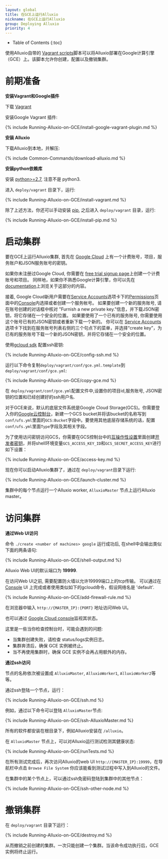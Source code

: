 ```yaml
---
layout: global
title: 在GCE上运行Alluxio
nickname: 在GCE上运行Alluxio
group: Deploying Alluxio
priority: 4
---
```


* Table of Contents
{:toc}

使用Alluxio自带的
[Vagrant scripts](https://github.com/alluxio/alluxio/tree/master/deploy/vagrant)脚本可以将Alluxio部署在Google计算引擎（GCE）上。该脚本允许你创建，配置以及撤销集群。

# 前期准备

**安装Vagrant和Google插件**

下载 [Vagrant](https://www.vagrantup.com/downloads.html)

安装Google Vagrant 插件:

{% include Running-Alluxio-on-GCE/install-google-vagrant-plugin.md %}

**安装 Alluxio**

下载Alluxio到本地，并解压:

{% include Common-Commands/download-alluxio.md %}

**安装python依赖库**

安装 [python>=2.7](https://www.python.org/), 注意不是 python3.

进入 `deploy/vagrant` 目录下，运行:

{% include Running-Alluxio-on-GCE/install-vagrant.md %}

除了上述方法，你还可以手动安装 [pip](https://pip.pypa.io/en/latest/installing/), 之后进入 `deploy/vagrant` 目录，运行:

{% include Running-Alluxio-on-GCE/install-pip.md %}

# 启动集群

要在GCE上运行Alluxio集群, 首先在 [Google Cloud](cloud.google.com) 上有一个计费账号，项目，服务账户和JSON服务账号的密钥。

如果你未注册过Google Cloud, 你需要在 [free trial signup page](https://console.cloud.google.com/billing/freetrial)上创建一个计费账号和项目。 同样地，如果你不熟悉Google计算引擎，你可以先在 [documentation](http://cloud.google.com/compute/docs)上浏览关于这部分的内容。

接着, Google Cloud新用户需要在[Service Accounts](http://console.cloud.google.com/permissions)选项卡下的[Permissions](http://console.cloud.google.com/permissions)页面中的[Console](console.google.com)内选择或者创建一个服务帐号。
如果要创建一个新的服务账号, 请在账号创建的对话框中核对 "Furnish a new private key."信息，并下载JSON密钥，将它存储在一个安全的位置。
如果要使用了一个已有的服务账号, 你需要使用这个账号已有的JSON密钥或者重新下载一个新的。 你可以在 [Service Accounts](http://console.cloud.google.com/permissions)选项卡下找到在服务账号列表右侧的三个句点下的菜单，并选择“create key”，为已有的服务账号下载一个新的JSON密钥，并将它存储在一个安全的位置。

使用[gcloud sdk](http://console.cloud.google.com) 配置ssh密钥:

{% include Running-Alluxio-on-GCE/config-ssh.md %}

运行以下命令复制`deploy/vagrant/conf/gce.yml.template`到`deploy/vagrant/conf/gce.yml`:

{% include Running-Alluxio-on-GCE/copy-gce.md %}

在 `deploy/vagrant/conf/gce.yml`配置文件中,设置你的项目id,服务账号, JSON密钥的位置和已经创建好的ssh用户名.

对于GCE来说，默认的底层文件系统是Google Cloud Storage(GCS)。你需要登入你的[Google云控制台](https://console.cloud.google.com)，新建一个GCS bucket并将该bucket的名称写到`conf/ufs.yml`里面的`GCS:Bucket`字段中。要使用其他底层存储系统的话，配置`conf/ufs.yml`里面`Type`字段及其相关字段。

为了使用访问密钥访问GCS，你需要在GCS控制台中的[互操作性设置](https://console.cloud.google.com/storage/settings)里面创建[开发者密钥](https://cloud.google.com/storage/docs/migrating#keys)，并将shell环境变量`GCS_ACCESS_KEY_ID`和`GCS_SECRET_ACCESS_KEY`进行如下设置：

{% include Running-Alluxio-on-GCE/access-key.md %}

现在你可以启动Alluxio集群了，通过在 `deploy/vagrant`目录下运行:

{% include Running-Alluxio-on-GCE/launch-cluster.md %}

集群中的每个节点运行一个Alluxio worker, `AlluxioMaster` 节点上运行Alluxio master。

# 访问集群

**通过Web UI访问**

命令 `./create <number of machines> google` 运行成功后, 在shell中会输出类似下面的两条语句:

{% include Running-Alluxio-on-GCE/shell-output.md %}

Alluxio Web UI的默认端口为 **19999**.

在访问Web UI之前, 需要配置防火墙以允许19999端口上的tcp传输。
可以通过在 [Console](console.cloud.google.com) UI 上完成或者使用类似如下的gcloud命令，假设网络名是 'default'.

{% include Running-Alluxio-on-GCE/add-firewall-rule.md %}

在浏览器中输入 `http://{MASTER_IP}:{PORT}` 地址访问Web UI。

也可以通过
[Google Cloud console](https://console.cloud.google.com)监视其状态。

这里是一些当你检查控制台时，可能会遇到的问题:
 - 当集群创建失败，请检查 status/logs实例日志。
 - 集群奔溃后，确保 GCE 实例被终止。
 - 当不再使用集群时，确保 GCE 实例不会再占用额外的内存。

**通过ssh访问**

节点的名称依次被设置成 `AlluxioMaster`, `AlluxioWorker1`, `AlluxioWorker2`等等。

通过ssh登陆一个节点，运行：

{% include Running-Alluxio-on-GCE/ssh.md %}

例如，通过以下命令可以登陆 `AlluxioMaster`节点:

{% include Running-Alluxio-on-GCE/ssh-AlluxioMaster.md %}

所有的软件都安装在根目录下，例如Alluxio安装在 `/alluxio`。

在 `AlluxioMaster` 节点上，可以对Alluxio运行测试检测其健康状态:

{% include Running-Alluxio-on-GCE/runTests.md %}

在所有测试完成后，再次访问Alluxio的web UI `http://{MASTER_IP}:19999`，在导航栏中点击 `Browse
File System` 你应该能看到测试过程中写入到Alluxio的文件。

在集群中的某个节点上，可以通过ssh免密码登陆到集群中的其他节点：

{% include Running-Alluxio-on-GCE/ssh-other-node.md %}

# 撤销集群

在 `deploy/vagrant` 目录下运行：

{% include Running-Alluxio-on-GCE/destroy.md %}

从而撤销之前创建的集群。一次只能创建一个集群。当该命令成功执行后，GCE 实例将终止运行。
